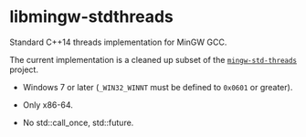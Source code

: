 # libmingw-stdthreads

Standard C++14 threads implementation for MinGW GCC.

The current implementation is a cleaned up subset of the
[`mingw-std-threads`][mingw-std-threads] project.

- Windows 7 or later (`_WIN32_WINNT` must be defined to `0x0601` or greater).

- Only x86-64.

- No std::call_once, std::future.

[mingw-std-threads]: https://github.com/meganz/mingw-std-threads
